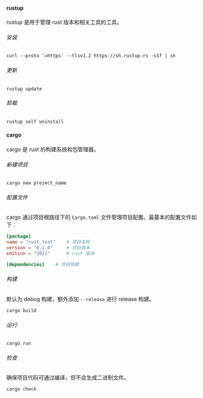 #### rustup

rustup 是用于管理 rust 版本和相关工具的工具。

###### 安装

```shell
curl --proto '=https' --tlsv1.2 https://sh.rustup.rs -sSf | sh
```

###### 更新

```shell
rustup update
```

###### 卸载

```shell
rustup self uninstall
```

#### cargo

cargo 是 rust 的构建系统和包管理器。

###### 新建项目

```shell
cargo new project_name
```

###### 配置文件

cargo 通过项目根路径下的 `Cargo.toml` 文件管理项目配置。最基本的配置文件如下：

```toml
[package]
name = "rust_test"    # 项目名称
version = "0.1.0"     # 项目版本
edition = "2021"      # rust 版本

[dependencies]    # 项目依赖
```

###### 构建

默认为 debug 构建，额外添加 `--release` 进行 release 构建。

```shell
cargo build
```

###### 运行

```shell
cargo run
```

###### 检查

确保项目代码可通过编译，但不会生成二进制文件。

```shell
cargo check
```

